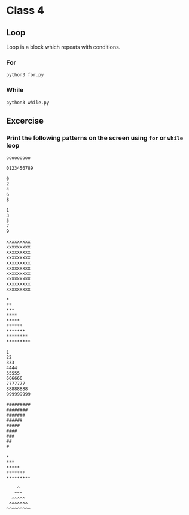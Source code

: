 # Class 4

## Loop

Loop is a block which repeats with conditions.

### For

```shell script
python3 for.py
```

### While

```shell script
python3 while.py
```

## Excercise

### Print the following patterns on the screen using `for` or `while` loop

```text
ooooooooo
```

```text
0123456789
```

```text
0
2
4
6
8
```

```text
1
3
5
7
9
```

```text
xxxxxxxxx
xxxxxxxxx
xxxxxxxxx
xxxxxxxxx
xxxxxxxxx
xxxxxxxxx
xxxxxxxxx
xxxxxxxxx
xxxxxxxxx
xxxxxxxxx
```

```text
*
**
***
****
*****
******
*******
********
*********
```

```text
1
22
333
4444
55555
666666
7777777
88888888
999999999
```

```text
#########
########
#######
######
#####
####
###
##
#
```

```text
*
***
*****
*******
*********
```

```text
    ^
   ^^^
  ^^^^^
 ^^^^^^^
^^^^^^^^^
```
